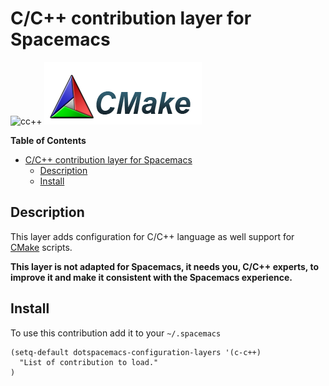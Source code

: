 # C/C++ contribution layer for Spacemacs

![cc++](ccpp.png)
![cmake](cmake.png)

<!-- markdown-toc start - Don't edit this section. Run M-x markdown-toc/generate-toc again -->
**Table of Contents**

- [C/C++ contribution layer for Spacemacs](#cc-contribution-layer-for-spacemacs)
    - [Description](#description)
    - [Install](#install)

<!-- markdown-toc end -->

## Description

This layer adds configuration for C/C++ language as well support for [CMake][]
scripts.

**This layer is not adapted for Spacemacs, it needs you, C/C++ experts, to
improve it and make it consistent with the Spacemacs experience.**

## Install

To use this contribution add it to your `~/.spacemacs`

```elisp
(setq-default dotspacemacs-configuration-layers '(c-c++)
  "List of contribution to load."
)
```

[CMake]: http://www.cmake.org/
